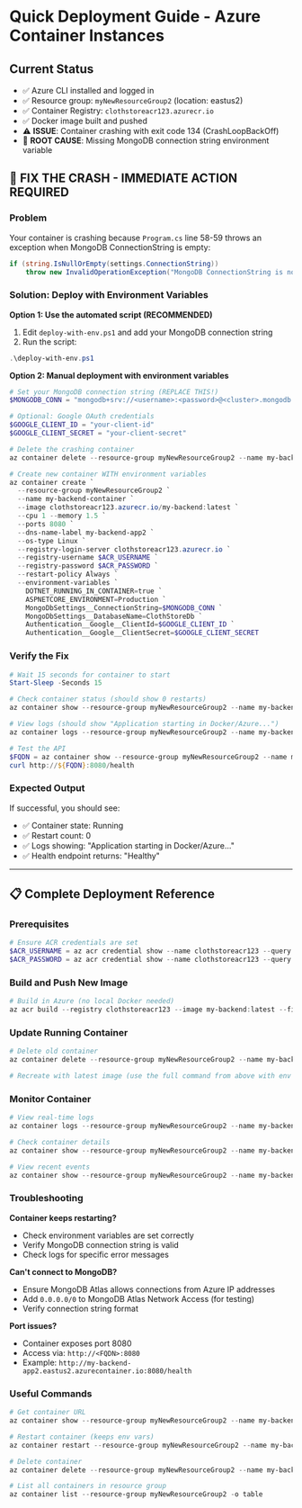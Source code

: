 # Quick Deployment Guide - Azure Container Instances

## Current Status
- ✅ Azure CLI installed and logged in
- ✅ Resource group: `myNewResourceGroup2` (location: eastus2)
- ✅ Container Registry: `clothstoreacr123.azurecr.io`
- ✅ Docker image built and pushed
- ⚠️ **ISSUE**: Container crashing with exit code 134 (CrashLoopBackOff)
- 🔧 **ROOT CAUSE**: Missing MongoDB connection string environment variable

## 🚨 FIX THE CRASH - IMMEDIATE ACTION REQUIRED

### Problem
Your container is crashing because `Program.cs` line 58-59 throws an exception when MongoDB ConnectionString is empty:
```csharp
if (string.IsNullOrEmpty(settings.ConnectionString))
    throw new InvalidOperationException("MongoDB ConnectionString is not configured");
```

### Solution: Deploy with Environment Variables

**Option 1: Use the automated script (RECOMMENDED)**

1. Edit `deploy-with-env.ps1` and add your MongoDB connection string
2. Run the script:
```powershell
.\deploy-with-env.ps1
```

**Option 2: Manual deployment with environment variables**

```powershell
# Set your MongoDB connection string (REPLACE THIS!)
$MONGODB_CONN = "mongodb+srv://<username>:<password>@<cluster>.mongodb.net/?retryWrites=true&w=majority"

# Optional: Google OAuth credentials
$GOOGLE_CLIENT_ID = "your-client-id"
$GOOGLE_CLIENT_SECRET = "your-client-secret"

# Delete the crashing container
az container delete --resource-group myNewResourceGroup2 --name my-backend-container --yes

# Create new container WITH environment variables
az container create `
  --resource-group myNewResourceGroup2 `
  --name my-backend-container `
  --image clothstoreacr123.azurecr.io/my-backend:latest `
  --cpu 1 --memory 1.5 `
  --ports 8080 `
  --dns-name-label my-backend-app2 `
  --os-type Linux `
  --registry-login-server clothstoreacr123.azurecr.io `
  --registry-username $ACR_USERNAME `
  --registry-password $ACR_PASSWORD `
  --restart-policy Always `
  --environment-variables `
    DOTNET_RUNNING_IN_CONTAINER=true `
    ASPNETCORE_ENVIRONMENT=Production `
    MongoDbSettings__ConnectionString=$MONGODB_CONN `
    MongoDbSettings__DatabaseName=ClothStoreDb `
    Authentication__Google__ClientId=$GOOGLE_CLIENT_ID `
    Authentication__Google__ClientSecret=$GOOGLE_CLIENT_SECRET
```

### Verify the Fix

```powershell
# Wait 15 seconds for container to start
Start-Sleep -Seconds 15

# Check container status (should show 0 restarts)
az container show --resource-group myNewResourceGroup2 --name my-backend-container --query "containers[0].instanceView.restartCount"

# View logs (should show "Application starting in Docker/Azure...")
az container logs --resource-group myNewResourceGroup2 --name my-backend-container

# Test the API
$FQDN = az container show --resource-group myNewResourceGroup2 --name my-backend-container --query "ipAddress.fqdn" -o tsv
curl http://${FQDN}:8080/health
```

### Expected Output
If successful, you should see:
- ✅ Container state: Running
- ✅ Restart count: 0
- ✅ Logs showing: "Application starting in Docker/Azure..."
- ✅ Health endpoint returns: "Healthy"

---

## 📋 Complete Deployment Reference

### Prerequisites
```powershell
# Ensure ACR credentials are set
$ACR_USERNAME = az acr credential show --name clothstoreacr123 --query username -o tsv
$ACR_PASSWORD = az acr credential show --name clothstoreacr123 --query passwords[0].value -o tsv
```

### Build and Push New Image
```powershell
# Build in Azure (no local Docker needed)
az acr build --registry clothstoreacr123 --image my-backend:latest --file Dockerfile .
```

### Update Running Container
```powershell
# Delete old container
az container delete --resource-group myNewResourceGroup2 --name my-backend-container --yes

# Recreate with latest image (use the full command from above with env vars)
```

### Monitor Container
```powershell
# View real-time logs
az container logs --resource-group myNewResourceGroup2 --name my-backend-container --follow

# Check container details
az container show --resource-group myNewResourceGroup2 --name my-backend-container --query "{FQDN:ipAddress.fqdn,IP:ipAddress.ip,State:instanceView.state,Restarts:containers[0].instanceView.restartCount}" -o table

# View recent events
az container show --resource-group myNewResourceGroup2 --name my-backend-container --query "containers[0].instanceView.events[]"
```

### Troubleshooting

**Container keeps restarting?**
- Check environment variables are set correctly
- Verify MongoDB connection string is valid
- Check logs for specific error messages

**Can't connect to MongoDB?**
- Ensure MongoDB Atlas allows connections from Azure IP addresses
- Add `0.0.0.0/0` to MongoDB Atlas Network Access (for testing)
- Verify connection string format

**Port issues?**
- Container exposes port 8080
- Access via: `http://<FQDN>:8080`
- Example: `http://my-backend-app2.eastus2.azurecontainer.io:8080/health`

### Useful Commands
```powershell
# Get container URL
az container show --resource-group myNewResourceGroup2 --name my-backend-container --query "ipAddress.fqdn" -o tsv

# Restart container (keeps env vars)
az container restart --resource-group myNewResourceGroup2 --name my-backend-container

# Delete container
az container delete --resource-group myNewResourceGroup2 --name my-backend-container --yes

# List all containers in resource group
az container list --resource-group myNewResourceGroup2 -o table
```
